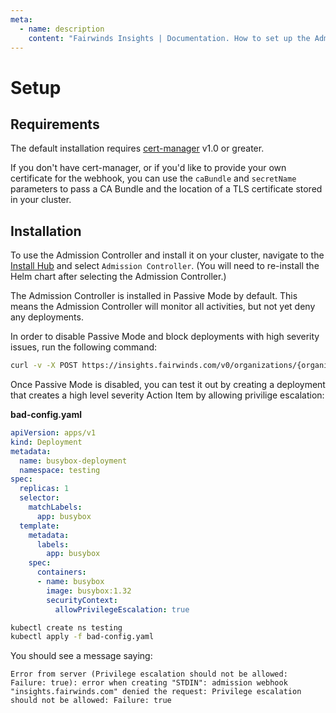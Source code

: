 ```yaml
---
meta:
  - name: description
    content: "Fairwinds Insights | Documentation. How to set up the Admission controller. "
---
```

# Setup
## Requirements
The default installation requires [cert-manager](https://cert-manager.io/docs/installation/kubernetes/)
v1.0 or greater.

If you don't have cert-manager, or if you'd like to provide your own certificate for the webhook, you can use the
`caBundle` and `secretName` parameters to pass a CA Bundle and the location of a TLS certificate
stored in your cluster.

## Installation
To use the Admission Controller and install it on your cluster, navigate to the [Install Hub](/run/agent/report-hub) and select `Admission Controller`. (You will need to re-install the Helm chart after selecting the Admission Controller.)

The Admission Controller is installed in Passive Mode by default. This means the Admission Controller will monitor all activities, but not yet deny any deployments.

In order to disable Passive Mode and block deployments with high severity issues, run the following command:
```bash
curl -v -X POST https://insights.fairwinds.com/v0/organizations/{organization}/clusters/{cluster}/admission/settings -d '{"polarisEnabled": true, "opaEnabled": true, "passiveMode": false}' -H "Authorization: Bearer {admin_token}" -H 'content-type:application/json'
```

Once Passive Mode is disabled, you can test it out by creating a deployment that creates a high level severity Action Item
by allowing privilige escalation:

**bad-config.yaml**
```yaml
apiVersion: apps/v1
kind: Deployment
metadata:
  name: busybox-deployment
  namespace: testing
spec:
  replicas: 1
  selector:
    matchLabels:
      app: busybox
  template:
    metadata:
      labels:
        app: busybox
    spec:
      containers:
      - name: busybox
        image: busybox:1.32
        securityContext:
          allowPrivilegeEscalation: true
```

```bash
kubectl create ns testing
kubectl apply -f bad-config.yaml
```

You should see a message saying:
```
Error from server (Privilege escalation should not be allowed: Failure: true): error when creating "STDIN": admission webhook "insights.fairwinds.com" denied the request: Privilege escalation should not be allowed: Failure: true
```



